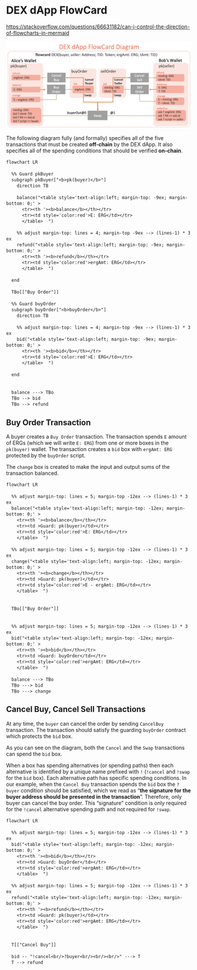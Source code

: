 # DEX dApp FlowCard

https://stackoverflow.com/questions/66631182/can-i-control-the-direction-of-flowcharts-in-mermaid

![DEX FlowCard](/images/ergo-dex-flowcard.png)

The following diagram fully (and formally) specifies all of the five transactions that must be created **off-chain** by the DEX dApp. It also specifies all of the spending conditions that should be verified **on-chain**.


```mermaid
flowchart LR

  %% Guard pkBuyer
  subgraph pkBuyer["<b>pk(buyer)</b>"]
    direction TB

    balance("<table style='text-align:left; margin-top: -9ex; margin-bottom: 0;' > 
      <tr><th '><b>balance</b></th></tr> 
      <tr><td style='color:red'>E: ERG</td></tr> 
      </table>  ")

    %% adjust margin-top: lines = 4; margin-top -9ex --> (lines-1) * 3 ex
    refund("<table style='text-align:left; margin-top: -9ex; margin-bottom: 0;' > 
      <tr><th '><b>refund</b></th></tr> 
      <tr><td style='color:red'>ergAmt: ERG</td></tr> 
      </table>  ")

  end

  TBo[["Buy Order"]]

  %% Guard buyOrder
  subgraph buyOrder["<b>buyOrder</b>"]
    direction TB

    %% adjust margin-top: lines = 4; margin-top -9ex --> (lines-1) * 3 ex
    bid("<table style='text-align:left; margin-top: -9ex; margin-bottom: 0;' > 
      <tr><th '><b>bid</b></th></tr> 
      <tr><td style='color:red'>E: ERG</td></tr> 
      </table>  ")

  end


  balance ---> TBo
  TBo --> bid
  TBo --> refund

```


## Buy Order Transaction

A buyer creates a `Buy Order` transaction. The transaction spends `E` amount of ERGs (which we will write `E: ERG`) from one or more boxes in the `pk(buyer)` wallet. The transaction creates a `bid` box with `ergAmt: ERG` protected by the `buyOrder` script. 

The `change` box is created to make the input and output sums of the transaction balanced.

```mermaid
flowchart LR

  %% adjust margin-top: lines = 5; margin-top -12ex --> (lines-1) * 3 ex
  balance("<table style='text-align:left; margin-top: -12ex; margin-bottom: 0;' > 
    <tr><th '><b>balance</b></th></tr> 
    <tr><td >Guard: pk(buyer)</td></tr> 
    <tr><td style='color:red'>E: ERG</td></tr> 
    </table>  ")

  %% adjust margin-top: lines = 5; margin-top -12ex --> (lines-1) * 3 ex
  change("<table style='text-align:left; margin-top: -12ex; margin-bottom: 0;' > 
    <tr><th '><b>change</b></th></tr> 
    <tr><td >Guard: pk(buyer)</td></tr> 
    <tr><td style='color:red'>E - ergAmt: ERG</td></tr> 
    </table>  ")


  TBo[["Buy Order"]]


  %% adjust margin-top: lines = 5; margin-top -12ex --> (lines-1) * 3 ex
  bid("<table style='text-align:left; margin-top: -12ex; margin-bottom: 0;' > 
    <tr><th '><b>bid</b></th></tr> 
    <tr><td >Guard: buyOrder</td></tr> 
    <tr><td style='color:red'>ergAmt: ERG</td></tr> 
    </table>  ")

  balance ---> TBo
  TBo ---> bid
  TBo ---> change

```

## Cancel Buy, Cancel Sell Transactions

At any time, the `buyer` can cancel the order by sending `CancelBuy` transaction. The transaction should satisfy the guarding `buyOrder` contract which protects the `bid` box. 

As you can see on the diagram, both the `Cancel` and the `Swap` transactions can spend the `bid` box. 

When a box has spending alternatives (or spending paths) then each alternative is identified by a unique name prefixed with `!` (`!cancel` and `!swap` for the `bid` box). Each alternative path has specific spending conditions. In our example, when the `Cancel Buy` transaction spends the `bid` box the `?buyer` condition should be satisfied, which we read as “**the signature for the buyer address should be presented in the transaction**”. Therefore, only buyer can cancel the buy order. This “signature” condition is only required for the `!cancel` alternative spending path and not required for `!swap`.

```mermaid
flowchart LR

  %% adjust margin-top: lines = 5; margin-top -12ex --> (lines-1) * 3 ex
  bid("<table style='text-align:left; margin-top: -12ex; margin-bottom: 0;' > 
    <tr><th '><b>bid</b></th></tr> 
    <tr><td >Guard: buyOrder</td></tr> 
    <tr><td style='color:red'>ergAmt: ERG</td></tr> 
    </table>  ")

  %% adjust margin-top: lines = 5; margin-top -12ex --> (lines-1) * 3 ex
  refund("<table style='text-align:left; margin-top: -12ex; margin-bottom: 0;' > 
    <tr><th '><b>refund</b></th></tr> 
    <tr><td >Guard: pk(buyer)</td></tr> 
    <tr><td style='color:red'>ergAmt: ERG</td></tr> 
    </table>  ")


  T[["Cancel Buy"]]

  bid -- "!cancel<br/>?buyer<br/><br/><br/>" ---> T
  T --> refund

```

